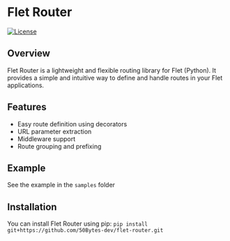 # Flet Router

[![License](https://img.shields.io/badge/license-MIT-blue.svg)](https://opensource.org/licenses/MIT)

## Overview

Flet Router is a lightweight and flexible routing library for Flet (Python). It provides a simple and intuitive way to define and handle routes in your Flet applications.

## Features

- Easy route definition using decorators
- URL parameter extraction
- Middleware support
- Route grouping and prefixing

## Example

See the example in the ```samples``` folder

## Installation

You can install Flet Router using pip:
```pip install git+https://github.com/50Bytes-dev/flet-router.git```
